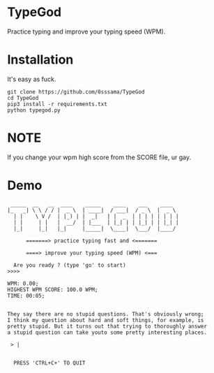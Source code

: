 # TypeGod
Practice typing and improve your typing speed (WPM).

# Installation
It's easy as fuck.
```
git clone https://github.com/0sssama/TypeGod
cd TypeGod
pip3 install -r requirements.txt
python typegod.py
```

# NOTE
If you change your wpm high score from the SCORE file, ur gay.

# Demo
```
 _____  __   __  ____    _____    ____    ___    ____  
|_   _| \ \ / / |  _ \  | ____|  / ___|  / _ \  |  _ \ 
  | |    \ V /  | |_) | |  _|   | |  _  | | | | | | | |
  | |     | |   |  __/  | |___  | |_| | | |_| | | |_| |
  |_|     |_|   |_|     |_____|  \____|  \___/  |____/ 

      =======> practice typing fast and <=======

      ====> improve your typing speed (WPM) <===

  Are you ready ? (type 'go' to start)
>>>>

```
```  
WPM: 0.00;                   
HIGHEST WPM SCORE: 100.0 WPM;
TIME: 00:05;


They say there are no stupid questions. That's obviously wrong; 
I think my question about hard and soft things, for example, is
pretty stupid. But it turns out that trying to thoroughly answer
a stupid question can take youto some pretty interesting places.

 > |


  PRESS 'CTRL+C+' TO QUIT

```
